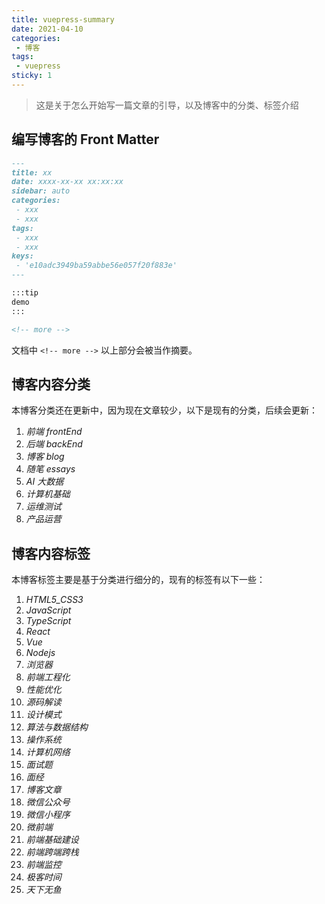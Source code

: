 ```yaml
---
title: vuepress-summary
date: 2021-04-10
categories:
 - 博客
tags:
 - vuepress
sticky: 1
---
```


<!-- more -->




> 这是关于怎么开始写一篇文章的引导，以及博客中的分类、标签介绍



## 编写博客的 Front Matter

```markdown
---
title: xx
date: xxxx-xx-xx xx:xx:xx
sidebar: auto
categories:
 - xxx
 - xxx
tags:
 - xxx
 - xxx
keys:
 - 'e10adc3949ba59abbe56e057f20f883e'
---

:::tip
demo
:::

<!-- more -->
```

文档中 `<!-- more -->` 以上部分会被当作摘要。



## 博客内容分类

本博客分类还在更新中，因为现在文章较少，以下是现有的分类，后续会更新：

1.  *前端  frontEnd*
2.  *后端  backEnd*
4.  *博客  blog*
5.  *随笔  essays*
5.  *AI 大数据*
5.  *计算机基础*
5.  *运维测试*
5.  *产品运营*



## 博客内容标签

本博客标签主要是基于分类进行细分的，现有的标签有以下一些：

1.  *HTML5_CSS3*
2.  *JavaScript*
3.  *TypeScript*
4.  *React*
5.  *Vue*
6.  *Nodejs*
7.  *浏览器*
8.  *前端工程化*
9.  *性能优化*
10.  *源码解读*
11.  *设计模式*
12.  *算法与数据结构*
13.  *操作系统*
14.  *计算机网络*
15.  *面试题*
16.  *面经*
17.  *博客文章*
18.  *微信公众号*
18.  *微信小程序*
19.  *微前端*
20.  *前端基础建设*
21.  *前端跨端跨栈*
21.  *前端监控*
22.  *极客时间*
22.  *天下无鱼*

